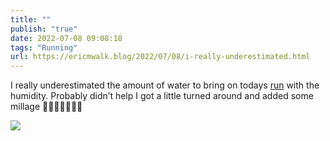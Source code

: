 ```yaml
---
title: ""
publish: "true"
date: 2022-07-08 09:08:18
tags: "Running"
url: https://ericmwalk.blog/2022/07/08/i-really-underestimated.html
---
```


I really underestimated the amount of water to bring on todays [run](http://www.strava.com/activities/7434934409) with the humidity.  Probably didn’t help I got a little turned around and added some millage 🤦‍♂️🥵💦🏃🏻‍♂️


![](https://ericmwalk.blog/uploads/2022/ed0b4a2018.jpg)